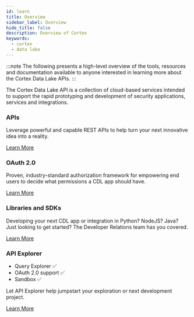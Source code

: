 ```yaml
---
id: learn
title: Overview
sidebar_label: Overview
hide_title: false
description: Overview of Cortex
keywords:
  - cortex
  - data lake
---
```


:::note
The following presents a high-level overview of the tools, resources and documentation available to anyone interested in learning more about the Cortex Data Lake APIs.
:::

The Cortex Data Lake API is a collection of cloud-based services intended to support the rapid prototyping and development of security applications, services and integrations.

### APIs

Leverage powerful and capable REST APIs to help turn your next innovative idea into a reality.

<a className="button button--outline button--primary" href="/docs/learn/about_cdl">
Learn More
</a>

### OAuth 2.0

Proven, industry-standard authorization framework for empowering end users to decide what permissions a CDL app should have.

<a className="button button--outline button--primary" href="/docs/learn/oauth2">
Learn More
</a>

### Libraries and SDKs

Developing your next CDL app or integration in Python? NodeJS? Java? Just looking to get started? The Developer Relations team has you covered.

<a className="button button--outline button--primary" href="/docs/develop/quickstart">
Learn More
</a>

### API Explorer

- Query Explorer ✅
- OAuth 2.0 support ✅
- Sandbox ✅

Let API Explorer help jumpstart your exploration or next development project.

<a className="button button--outline button--primary" href="/docs/learn/apiexplorer_intro">
Learn More
</a>
